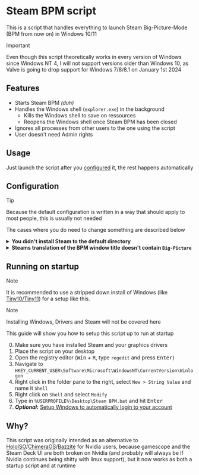 # Steam BPM script

This is a script that handles everything to launch Steam Big-Picture-Mode (BPM from now on) in Windows 10/11

> [!IMPORTANT]
> Even though this script theoretically works in every version of Windows since Windows NT 4, I will not support versions
> older than Windows 10, as Valve is going to drop support for Windows 7/8/8.1 on January 1st 2024

## Features

- Starts Steam BPM *(duh)*
- Handles the Windows shell (`explorer.exe`) in the background
  - Kills the Windows shell to save on ressources
  - Reopens the Windows shell once Steam BPM has been closed
- Ignores all processes from other users to the one using the script
- User doesn't need Admin rights

## Usage

Just launch the script after you [configured](#configuration) it, the rest happens automatically

## Configuration

> [!TIP]
> Because the default configuration is written in a way that should apply to most people, this is usually not needed
> 
> The cases where you do need to change something are described below

<details>
  <summary><b>You didn't install Steam to the default directory</b></summary>
  
  > If you didn't change anything while installing Steam, this shouldn't apply to you
  
  If you didn't install steam to the default location, you need to replace the value ofthe first variable (`steam_exe`)
  with the path to your Steam executeable
</details>

<details>
  <summary><b>Steams translation of the BPM window title doesn't contain <code>Big-Picture</code></b></summary>
  
  If Steams translation of the BPM window title in the language your Steam installation is set to doesn't contain `Big-Picture`,
  you need to change the second variable (`bpm_check`) to whatever the name of the window 
</details>

## Running on startup

> [!NOTE]
> It is recommended to use a stripped down install of Windows (like [Tiny10/Tiny11](http://tinyxx.rf.gd/)) for a setup like this.

> [!NOTE]
> Installing Windows, Drivers and Steam will not be covered here

This guide will show you how to setup this script up to run at startup

0. Make sure you have installed Steam and your graphics drivers
1. Place the script on your desktop
2. Open the registry editor (<kbd>Win</kbd> + <kbd>R</kbd>, type `regedit` and press <kbd>Enter</kbd>)
3. Navigate to `HKEY_CURRENT_USER\Software\Microsoft\WindowsNT\CurrentVersion\Winlogon`
4. Right click in the folder pane to the right, select `New > String Value` and name it `Shell`
5. Right click on `Shell` and select `Modify`
6. Type in `%USERPROFILE%\Desktop\Steam BPM.bat` and hit <kbd>Enter</kbd>
7. ***Optional:*** [Setup Windows to automatically login to your account](https://www.lifewire.com/how-do-i-auto-login-to-windows-2626066)

## Why?

This script was originally intended as an alternative to
[HoloISO](https://github.com/HoloISO/holoiso)/[ChimeraOS](https://chimeraos.org/)/[Bazzite](https://github.com/ublue-os/bazzite)
for Nvidia users, because gamescope and the Steam Deck UI are both broken on Nvidia (and probably will always be if Nvidia
continues being shitty with linux support), but it now works as both a startup script and at runtime
